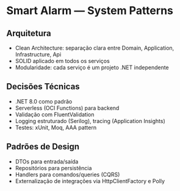 # Smart Alarm — System Patterns

## Arquitetura
- Clean Architecture: separação clara entre Domain, Application, Infrastructure, Api
- SOLID aplicado em todos os serviços
- Modularidade: cada serviço é um projeto .NET independente

## Decisões Técnicas
- .NET 8.0 como padrão
- Serverless (OCI Functions) para backend
- Validação com FluentValidation
- Logging estruturado (Serilog), tracing (Application Insights)
- Testes: xUnit, Moq, AAA pattern

## Padrões de Design
- DTOs para entrada/saída
- Repositórios para persistência
- Handlers para comandos/queries (CQRS)
- Externalização de integrações via HttpClientFactory e Polly